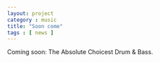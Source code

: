 ```yaml
---
layout: project
category : music
title: "Soon come"
tags : [ news ]
---
```


Coming soon: The Absolute Choicest Drum & Bass.